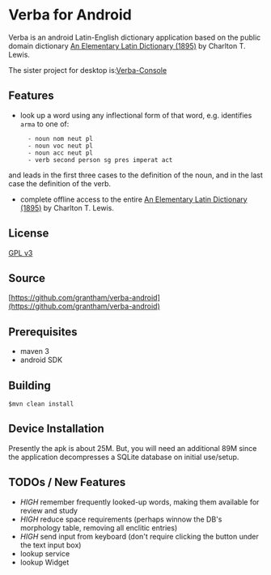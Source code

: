 # Verba for Android
Verba is an android Latin-English dictionary application based on the public
domain dictionary [An Elementary Latin Dictionary (1895)](http://www.archive.org/details/anelementarylat01lewigoog)
by Charlton T. Lewis.

The sister project for desktop is:[Verba-Console](http://magnopere.org/#verba-console)

## Features

- look up a word using any inflectional form of that word, e.g. identifies `arma` to one of:


        - noun nom neut pl
	    - noun voc neut pl
	    - noun acc neut pl
	    - verb second person sg pres imperat act
and leads in the first three cases to the definition of the noun, and in the last case the definition of the verb.

- complete offline access to the entire [An Elementary Latin Dictionary (1895)](http://www.archive.org/details/anelementarylat01lewigoog)
by Charlton T. Lewis.


## License
[GPL v3](http://www.gnu.org/licenses/)

## Source
[https://github.com/grantham/verba-android](https://github.com/grantham/verba-android)

## Prerequisites
- maven 3
- android SDK

## Building

    $mvn clean install

## Device Installation
Presently the apk is about 25M. But, you will need an additional 89M since the application decompresses a SQLite
database on initial use/setup.

## TODOs / New Features

- *HIGH* remember frequently looked-up words, making them available for review and study
- *HIGH* reduce space requirements (perhaps winnow the DB's morphology table, removing all enclitic entries)
- *HIGH* send input from keyboard (don't require clicking the button under the text input box)
- lookup service
- lookup Widget
